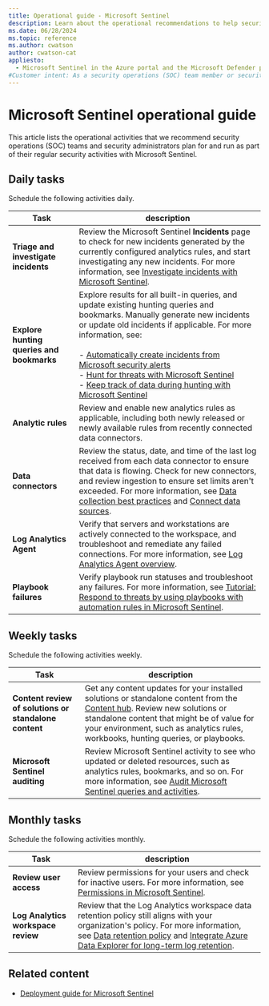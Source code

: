 ```yaml
---
title: Operational guide - Microsoft Sentinel
description: Learn about the operational recommendations to help security operations teams to plan and run security activities.
ms.date: 06/28/2024
ms.topic: reference
ms.author: cwatson
author: cwatson-cat
appliesto:
  - Microsoft Sentinel in the Azure portal and the Microsoft Defender portal
#Customer intent: As a security operations (SOC) team member or security administrator, I want to know what operational activities I should plan to do daily, weekly, and monthly with Microsoft Sentinel to help keep my organization's environment secure. 
---
```


# Microsoft Sentinel operational guide

This article lists the operational activities that we recommend security operations (SOC) teams and security administrators plan for and run as part of their regular security activities with Microsoft Sentinel.

## Daily tasks

Schedule the following activities daily.

|Task|description|
|---|---|
|**Triage and investigate incidents**|Review the Microsoft Sentinel **Incidents** page to check for new incidents generated by the currently configured analytics rules, and start investigating any new incidents. For more information, see [Investigate incidents with Microsoft Sentinel](investigate-cases.md).|
|**Explore hunting queries and bookmarks**|Explore results for all built-in queries, and update existing hunting queries and bookmarks. Manually generate new incidents or update old incidents if applicable. For more information, see:</br></br>- [Automatically create incidents from Microsoft security alerts](create-incidents-from-alerts.md)</br>- [Hunt for threats with Microsoft Sentinel](hunting.md)</br>- [Keep track of data during hunting with Microsoft Sentinel](bookmarks.md)|
|**Analytic rules**|Review and enable new analytics rules as applicable, including both newly released or newly available rules from recently connected data connectors.|
|**Data connectors**| Review the status, date, and time of the last log received from each data connector to ensure that data is flowing. Check for new connectors, and review ingestion to ensure set limits aren't exceeded. For more information, see [Data collection best practices](best-practices-data.md) and [Connect data sources](connect-data-sources.md).|
|**Log Analytics Agent**| Verify that servers and workstations are actively connected to the workspace, and troubleshoot and remediate any failed connections.   For more information, see     [Log Analytics Agent overview](../azure-monitor/agents/log-analytics-agent.md).|
|**Playbook failures**| Verify playbook run statuses and troubleshoot any failures.   For more information, see  [Tutorial: Respond to threats by using playbooks with automation rules in Microsoft Sentinel](tutorial-respond-threats-playbook.md).|

## Weekly tasks

Schedule the following activities weekly.

|Task|description|
|---|---|
|**Content review of solutions or standalone content**| Get any content updates for your installed solutions or standalone content from the [Content hub](sentinel-solutions-deploy.md). Review new solutions or standalone content that might be of value for your environment, such as analytics rules, workbooks, hunting queries, or playbooks.|
|**Microsoft Sentinel auditing**| Review Microsoft Sentinel activity to see who updated or deleted resources, such as analytics rules, bookmarks, and so on. For more information, see [Audit Microsoft Sentinel queries and activities](audit-sentinel-data.md).|

## Monthly tasks

Schedule the following activities monthly.

|Task|description|
|---|---|
|**Review user access**| Review permissions for your users and check for inactive users. For more information, see [Permissions in Microsoft Sentinel](roles.md).|
|**Log Analytics workspace review**| Review that the Log Analytics workspace data retention policy still aligns with your organization's policy. For more information, see  [Data retention policy](/workplace-analytics/privacy/license-expiration) and [Integrate Azure Data Explorer for long-term log retention](store-logs-in-azure-data-explorer.md).|


## Related content

- [Deployment guide for Microsoft Sentinel](../deploy-overview.md)